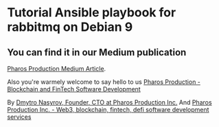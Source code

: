 # Tutorial Ansible playbook for rabbitmq on Debian 9 

## You can find it in our Medium publication
[Pharos Production Medium Article](https://medium.com/pharos-production/how-to-install-rabbitmq-in-aws-with-ansible-complete-guide-7dcf134108dd).

Also you're warmely welcome to say hello to us
[Pharos Production - Blockchain and FinTech Software Development](https://pharosproduction.com)

By [Dmytro Nasyrov, Founder, CTO at Pharos Production Inc.](https://www.linkedin.com/in/dmytronasyrov/)
And [Pharos Production Inc. - Web3, blockchain, fintech, defi software development services](https://pharosproduction.com)

